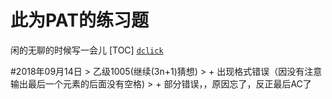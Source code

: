 # 此为PAT的练习题
闲的无聊的时候写一会儿
[TOC]
<a href="#ml">`dclick`</a>


<a id="2018年09月14日"/>
#2018年09月14日
> 乙级1005(继续(3n+1)猜想)
> + 出现格式错误（因没有注意输出最后一个元素的后面没有空格)
> + 部分错误，，原因忘了，反正最后AC了
